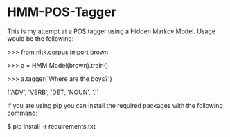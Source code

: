 <h1>HMM-POS-Tagger</h1>


This is my attempt at a POS tagger using a Hidden Markov Model. Usage would be the following:

<p> >>> from nltk.corpus import brown </p>
<p> >>> a = HMM.Model(brown).train() </p>
<p> >>> a.tagger('Where are the boys?')</p>

['ADV', 'VERB', 'DET, 'NOUN', '.']

<p>If you are using pip you can install the required packages with the following command:</p>
<p>$ pip install -r requirements.txt</p>

